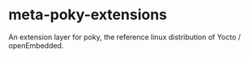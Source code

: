 # meta-poky-extensions
An extension layer for poky, the reference linux distribution of Yocto / openEmbedded.

